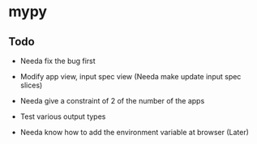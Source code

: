 # mypy

## Todo

<!-- - Social login(Just do only google) -->

- Needa fix the bug first

- Modify app view, input spec view (Needa make update input spec slices)

- Needa give a constraint of 2 of the number of the apps

- Test various output types

- Needa know how to add the environment variable at browser (Later)

<!-- - Text file output of md and txt and Image outpout -->

<!-- - More specific tutorial -->

<!-- - Ban os, sys, subprocess, pathlib, tempfile module -->

<!-- - Static file insertion -->
